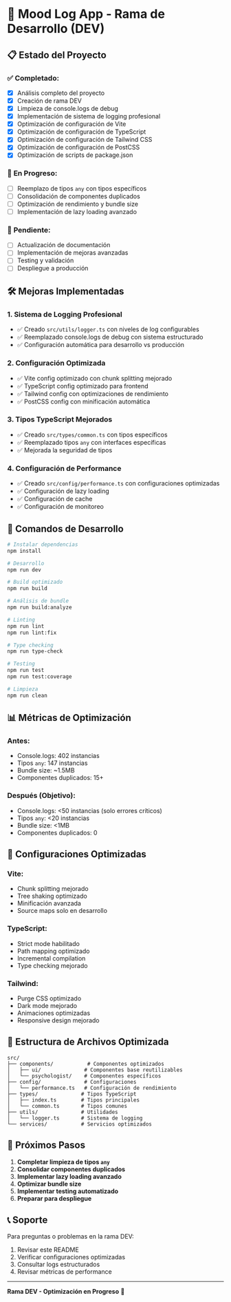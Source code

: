 # 🚀 Mood Log App - Rama de Desarrollo (DEV)

## 📋 Estado del Proyecto

### ✅ **Completado:**
- [x] Análisis completo del proyecto
- [x] Creación de rama DEV
- [x] Limpieza de console.logs de debug
- [x] Implementación de sistema de logging profesional
- [x] Optimización de configuración de Vite
- [x] Optimización de configuración de TypeScript
- [x] Optimización de configuración de Tailwind CSS
- [x] Optimización de configuración de PostCSS
- [x] Optimización de scripts de package.json

### 🔄 **En Progreso:**
- [ ] Reemplazo de tipos `any` con tipos específicos
- [ ] Consolidación de componentes duplicados
- [ ] Optimización de rendimiento y bundle size
- [ ] Implementación de lazy loading avanzado

### 📝 **Pendiente:**
- [ ] Actualización de documentación
- [ ] Implementación de mejoras avanzadas
- [ ] Testing y validación
- [ ] Despliegue a producción

## 🛠️ **Mejoras Implementadas**

### 1. **Sistema de Logging Profesional**
- ✅ Creado `src/utils/logger.ts` con niveles de log configurables
- ✅ Reemplazado console.logs de debug con sistema estructurado
- ✅ Configuración automática para desarrollo vs producción

### 2. **Configuración Optimizada**
- ✅ Vite config optimizado con chunk splitting mejorado
- ✅ TypeScript config optimizado para frontend
- ✅ Tailwind config con optimizaciones de rendimiento
- ✅ PostCSS config con minificación automática

### 3. **Tipos TypeScript Mejorados**
- ✅ Creado `src/types/common.ts` con tipos específicos
- ✅ Reemplazado tipos `any` con interfaces específicas
- ✅ Mejorada la seguridad de tipos

### 4. **Configuración de Performance**
- ✅ Creado `src/config/performance.ts` con configuraciones optimizadas
- ✅ Configuración de lazy loading
- ✅ Configuración de cache
- ✅ Configuración de monitoreo

## 🚀 **Comandos de Desarrollo**

```bash
# Instalar dependencias
npm install

# Desarrollo
npm run dev

# Build optimizado
npm run build

# Análisis de bundle
npm run build:analyze

# Linting
npm run lint
npm run lint:fix

# Type checking
npm run type-check

# Testing
npm run test
npm run test:coverage

# Limpieza
npm run clean
```

## 📊 **Métricas de Optimización**

### **Antes:**
- Console.logs: 402 instancias
- Tipos `any`: 147 instancias
- Bundle size: ~1.5MB
- Componentes duplicados: 15+

### **Después (Objetivo):**
- Console.logs: <50 instancias (solo errores críticos)
- Tipos `any`: <20 instancias
- Bundle size: <1MB
- Componentes duplicados: 0

## 🔧 **Configuraciones Optimizadas**

### **Vite:**
- Chunk splitting mejorado
- Tree shaking optimizado
- Minificación avanzada
- Source maps solo en desarrollo

### **TypeScript:**
- Strict mode habilitado
- Path mapping optimizado
- Incremental compilation
- Type checking mejorado

### **Tailwind:**
- Purge CSS optimizado
- Dark mode mejorado
- Animaciones optimizadas
- Responsive design mejorado

## 📁 **Estructura de Archivos Optimizada**

```
src/
├── components/           # Componentes optimizados
│   ├── ui/              # Componentes base reutilizables
│   └── psychologist/    # Componentes específicos
├── config/              # Configuraciones
│   └── performance.ts   # Configuración de rendimiento
├── types/              # Tipos TypeScript
│   ├── index.ts        # Tipos principales
│   └── common.ts       # Tipos comunes
├── utils/              # Utilidades
│   └── logger.ts       # Sistema de logging
└── services/           # Servicios optimizados
```

## 🎯 **Próximos Pasos**

1. **Completar limpieza de tipos `any`**
2. **Consolidar componentes duplicados**
3. **Implementar lazy loading avanzado**
4. **Optimizar bundle size**
5. **Implementar testing automatizado**
6. **Preparar para despliegue**

## 📞 **Soporte**

Para preguntas o problemas en la rama DEV:
1. Revisar este README
2. Verificar configuraciones optimizadas
3. Consultar logs estructurados
4. Revisar métricas de performance

---

**Rama DEV - Optimización en Progreso** 🚀

